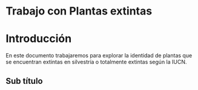 Trabajo con Plantas extintas
================

# Introducción

En este documento trabajaremos para explorar la identidad de plantas que
se encuentran extintas en silvestría o totalmente extintas según la
IUCN.

## Sub título
